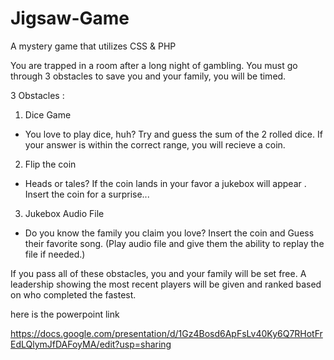 # Jigsaw-Game
A mystery game that utilizes CSS &amp; PHP

You are trapped in a room after a long night of gambling. You must go through 3 obstacles to save you and your family, you will be timed.

3 Obstacles :

1. Dice Game
- You love to play dice, huh? Try and guess the sum of the 2 rolled dice. If your answer is within the correct range, you will recieve a coin.

2. Flip the coin
- Heads or tales? If the coin lands in your favor a jukebox will appear . Insert the coin for a surprise...

3. Jukebox Audio File
- Do you know the family you claim you love? Insert the coin and Guess their favorite song. (Play audio file and give them the ability to replay the file if needed.)


If you pass all of these obstacles, you and your family will be set free. A leadership showing the most recent players will be given and ranked based on who completed the fastest.

here is the powerpoint link

https://docs.google.com/presentation/d/1Gz4Bosd6ApFsLv40Ky6Q7RHotFrEdLQlymJfDAFoyMA/edit?usp=sharing
